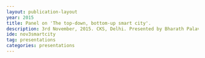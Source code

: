 ```yaml
---
layout: publication-layout
year: 2015
title: Panel on 'The top-down, bottom-up smart city'.
description: 3rd November, 2015. CKS, Delhi. Presented by Bharath Palavalli.
ide: nov3smartcity
tag: presentations
categories: presentations
---
```

